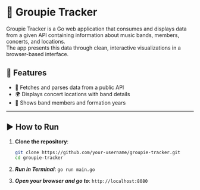 # 🎸 Groupie Tracker

Groupie Tracker is a Go web application that consumes and displays data from a given API containing information about music bands, members, concerts, and locations.  
The app presents this data through clean, interactive visualizations in a browser-based interface.


## 🚀 Features

- 📡 Fetches and parses data from a public API  
- 🌍 Displays concert locations with band details  
- 👥 Shows band members and formation years  


---

## ▶️ How to Run

1. **Clone the repository**:
   ```bash
   git clone https://github.com/your-username/groupie-tracker.git
   cd groupie-tracker  

2. ***Run in Terminal***:
  ` go run main.go `

3. ***Open your browser and go to***: 
    `http://localhost:8080 ` 


